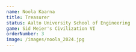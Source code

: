 ```yaml
---
name: Noola Kaarna
title: Treasurer
status: Aalto University School of Engineering
game: Sid Meier's Civilization VI
orderNumber: 3
image: /images/noola_2024.jpg
---
```

